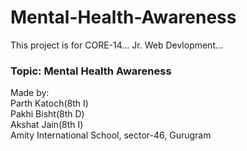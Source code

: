 # Mental-Health-Awareness
This project is for CORE-14... Jr. Web Devlopment...
### Topic: Mental Health Awareness
Made by: \
Parth Katoch(8th I) \
Pakhi Bisht(8th D) \
Akshat Jain(8th I) \
Amity International School, sector-46, Gurugram
